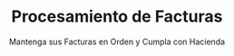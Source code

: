 ---
title: "Procesamiento de Facturas"
slug: "procesamiento-facturas"
description: "Procesamos, ordenamos y archivamos sus facturas según la normativa costarricense, realizando sus declaraciones en la plataforma ATV de Hacienda."
subtitle: "Mantenga sus Facturas en Orden y Cumpla con Hacienda"
imgsrc: "/images/servicios/procesamiento-facturas.jpg"
#price: "₡45,000"
#pricePrefix: "Desde"
#priceSuffix: "/mes"

intro: "El procesamiento adecuado de facturas es fundamental para cualquier empresa en Costa Rica. Nuestro servicio especializado garantiza que todas sus facturas cumplan con la normativa fiscal vigente y estén correctamente registradas para sus declaraciones ante el Ministerio de Hacienda."

challengesTitle: "Desafíos al procesar facturas"
challenges:
  - "Multas y sanciones por incumplimiento fiscal"
  - "Rechazo de gastos deducibles en declaraciones de renta"
  - "Problemas en fiscalizaciones por documentación desorganizada"
  - "Pérdida de tiempo valioso en tareas administrativas"
  - "Errores en cálculos de impuestos y deducciones"

servicesTitle: "Solución Integral al Procesamiento de Facturas"
services:
  - title: "Recepción y Clasificación"
    icon: "FileText"
    sections:
      - name: "Gestión Digital de Documentos"
        items:
          - "Recepción digital vía email o WhatsApp"
          - "Clasificación por tipo y período"
          - "Verificación de requisitos fiscales"
          - "Identificación de facturas rechazables"
      - name: "Control de Calidad"
        items:
          - "Revisión de datos del emisor"
          - "Validación de numeración consecutiva"
          - "Verificación de fechas y cálculos"
          - "Control de condiciones de operación"
  - title: "Registro Contable"
    icon: "Calculator"
    sections:
      - name: "Procesamiento Contable"
        items:
          - "Codificación según plan de cuentas"
          - "Registro en sistema contable actualizado"
          - "Aplicación de centros de costo"
          - "Conciliación con estados bancarios"
      - name: "Preparación de Declaraciones"
        items:
          - "Generación automática D-104 (IVA)"
          - "Verificación con libros auxiliares"
          - "Cálculo preciso de impuestos"
          - "Presentación oportuna en ATV"
  - title: "Facturación Electrónica"
    icon: "FileCode"
    sections:
      - name: "Validación 4.4"
        items:
          - "Verificación de formatos XML"
          - "Control de estados de documentos"
          - "Manejo de contingencias"
          - "Integración con sistemas"

sectors:
  - title: "Comercio y Retail"
    icon: "Users"
    features:
      - "Alto volumen de facturas"
      - "Manejo de inventarios"
      - "Múltiples proveedores"
      - "Descuentos y devoluciones"
  - title: "Servicios Profesionales"
    icon: "Award"
    features:
      - "Gastos operativos diversos"
      - "Servicios especializados"
      - "Equipos y tecnología"
      - "Viáticos y representación"
  - title: "Construcción"
    icon: "TrendingUp"
    features:
      - "Materiales y mano de obra"
      - "Subcontratistas"
      - "Equipos y maquinaria"
      - "Permisos y tasas"
  - title: "Manufactura"
    icon: "Shield"
    features:
      - "Facturas por materiales"
      - "Costos de producción"
      - "Control de calidad"
      - "Trazabilidad completa"

guarantees:
  - title: "Precisión Garantizada"
    icon: "CheckCircle"
    items:
      - "Revisión doble de todas las facturas procesadas"
      - "Corrección gratuita de errores atribuibles a nosotros"
      - "Respuesta en menos de 24 horas a consultas urgentes"
      - "Disponibilidad durante horarios de cierre fiscal"
  - title: "Cumplimiento Normativo"
    icon: "Shield"
    items:
      - "100% compatibilidad con normativas de Hacienda"
      - "Actualización constante con cambios normativos"
      - "Respaldo en caso de fiscalizaciones"
      - "Documentación digital segura y organizada"

features:
  - "Clasificación y archivo digital de facturas de compra y venta"
  - "Verificación de cumplimiento de normativa fiscal costarricense"
  - "Registro contable de todas las operaciones"
  - "Preparación automática de declaraciones fiscales"
  - "Respaldo seguro en la nube de todos los documentos"

included:
  - "Procesamiento ilimitado de facturas mensuales"
  - "Declaración mensual D-104 (IVA)"
  - "Archivo digital organizado por período"
  - "Reportes de facturas procesadas"
  - "Soporte técnico vía WhatsApp"

benefits:
  - "Cumplimiento garantizado con las normativas de Hacienda"
  - "Ahorro de tiempo en tareas administrativas"
  - "Reducción significativa de errores en declaraciones"
  - "Acceso inmediato a documentos digitalizados"
  - "Tranquilidad en caso de fiscalizaciones"

ctaTitle: "No deje el procesamiento de sus facturas al azar"
ctaDescription: "Confíe en nuestros especialistas y asegure el cumplimiento fiscal de su empresa mientras se enfoca en hacer crecer su negocio."
---